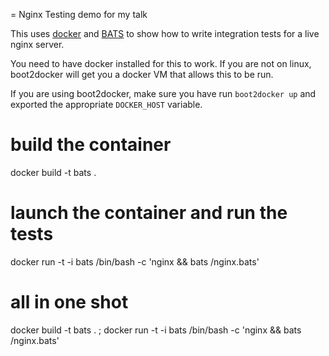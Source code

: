 = Nginx Testing demo for my talk

This uses [docker](https://www.docker.com/) and [BATS](https://github.com/sstephenson/bats) to show how to write integration tests for a live nginx server.

You need to have docker installed for this to work. If you are not on linux, boot2docker will get you a docker VM that allows this to be run.

If you are using boot2docker, make sure you have run `boot2docker up` and exported the appropriate `DOCKER_HOST` variable.

# build the container
docker build -t bats .
# launch the container and run the tests
docker run -t -i bats /bin/bash -c 'nginx && bats /nginx.bats'

# all in one shot
docker build -t bats . ; docker run -t -i bats /bin/bash -c 'nginx && bats /nginx.bats'
